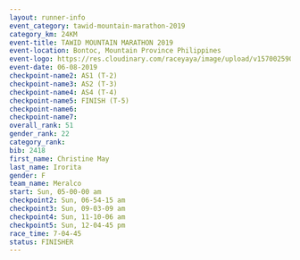 ```yaml
---
layout: runner-info 
event_category: tawid-mountain-marathon-2019 
category_km: 24KM 
event-title: TAWID MOUNTAIN MARATHON 2019 
event-location: Bontoc, Mountain Province Philippines 
event-logo: https://res.cloudinary.com/raceyaya/image/upload/v1570025905/logo/tawid-mountain_shpquo.png 
event-date: 06-08-2019 
checkpoint-name2: AS1 (T-2) 
checkpoint-name3: AS2 (T-3) 
checkpoint-name4: AS4 (T-4) 
checkpoint-name5: FINISH (T-5) 
checkpoint-name6: 
checkpoint-name7: 
overall_rank: 51
gender_rank: 22
category_rank: 
bib: 2418
first_name: Christine May
last_name: Irorita
gender: F
team_name: Meralco
start: Sun, 05-00-00 am
checkpoint2: Sun, 06-54-15 am
checkpoint3: Sun, 09-03-09 am
checkpoint4: Sun, 11-10-06 am
checkpoint5: Sun, 12-04-45 pm
race_time: 7-04-45
status: FINISHER
---
```

